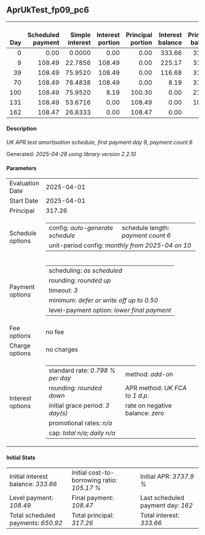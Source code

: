 <h2>AprUkTest_fp09_pc6</h2>
<table>
    <thead style="vertical-align: bottom;">
        <th style="text-align: right;">Day</th>
        <th style="text-align: right;">Scheduled payment</th>
        <th style="text-align: right;">Simple interest</th>
        <th style="text-align: right;">Interest portion</th>
        <th style="text-align: right;">Principal portion</th>
        <th style="text-align: right;">Interest balance</th>
        <th style="text-align: right;">Principal balance</th>
        <th style="text-align: right;">Total simple interest</th>
        <th style="text-align: right;">Total interest</th>
        <th style="text-align: right;">Total principal</th>
    </thead>
    <tr style="text-align: right;">
        <td class="ci00">0</td>
        <td class="ci01" style="white-space: nowrap;">0.00</td>
        <td class="ci02">0.0000</td>
        <td class="ci03">0.00</td>
        <td class="ci04">0.00</td>
        <td class="ci05">333.66</td>
        <td class="ci06">317.26</td>
        <td class="ci07">0.0000</td>
        <td class="ci08">0.00</td>
        <td class="ci09">0.00</td>
    </tr>
    <tr style="text-align: right;">
        <td class="ci00">9</td>
        <td class="ci01" style="white-space: nowrap;">108.49</td>
        <td class="ci02">22.7856</td>
        <td class="ci03">108.49</td>
        <td class="ci04">0.00</td>
        <td class="ci05">225.17</td>
        <td class="ci06">317.26</td>
        <td class="ci07">22.7856</td>
        <td class="ci08">108.49</td>
        <td class="ci09">0.00</td>
    </tr>
    <tr style="text-align: right;">
        <td class="ci00">39</td>
        <td class="ci01" style="white-space: nowrap;">108.49</td>
        <td class="ci02">75.9520</td>
        <td class="ci03">108.49</td>
        <td class="ci04">0.00</td>
        <td class="ci05">116.68</td>
        <td class="ci06">317.26</td>
        <td class="ci07">98.7377</td>
        <td class="ci08">216.98</td>
        <td class="ci09">0.00</td>
    </tr>
    <tr style="text-align: right;">
        <td class="ci00">70</td>
        <td class="ci01" style="white-space: nowrap;">108.49</td>
        <td class="ci02">78.4838</td>
        <td class="ci03">108.49</td>
        <td class="ci04">0.00</td>
        <td class="ci05">8.19</td>
        <td class="ci06">317.26</td>
        <td class="ci07">177.2214</td>
        <td class="ci08">325.47</td>
        <td class="ci09">0.00</td>
    </tr>
    <tr style="text-align: right;">
        <td class="ci00">100</td>
        <td class="ci01" style="white-space: nowrap;">108.49</td>
        <td class="ci02">75.9520</td>
        <td class="ci03">8.19</td>
        <td class="ci04">100.30</td>
        <td class="ci05">0.00</td>
        <td class="ci06">216.96</td>
        <td class="ci07">253.1735</td>
        <td class="ci08">333.66</td>
        <td class="ci09">100.30</td>
    </tr>
    <tr style="text-align: right;">
        <td class="ci00">131</td>
        <td class="ci01" style="white-space: nowrap;">108.49</td>
        <td class="ci02">53.6716</td>
        <td class="ci03">0.00</td>
        <td class="ci04">108.49</td>
        <td class="ci05">0.00</td>
        <td class="ci06">108.47</td>
        <td class="ci07">306.8450</td>
        <td class="ci08">333.66</td>
        <td class="ci09">208.79</td>
    </tr>
    <tr style="text-align: right;">
        <td class="ci00">162</td>
        <td class="ci01" style="white-space: nowrap;">108.47</td>
        <td class="ci02">26.8333</td>
        <td class="ci03">0.00</td>
        <td class="ci04">108.47</td>
        <td class="ci05">0.00</td>
        <td class="ci06">0.00</td>
        <td class="ci07">333.6784</td>
        <td class="ci08">333.66</td>
        <td class="ci09">317.26</td>
    </tr>
</table>
<h4>Description</h4>
<p><i>UK APR test amortisation schedule, first payment day 9, payment count 6</i></p>
<p>Generated: <i>2025-04-28 using library version 2.2.10</i></p>
<h4>Parameters</h4>
<table>
    <tr>
        <td>Evaluation Date</td>
        <td>2025-04-01</td>
    </tr>
    <tr>
        <td>Start Date</td>
        <td>2025-04-01</td>
    </tr>
    <tr>
        <td>Principal</td>
        <td>317.26</td>
    </tr>
    <tr>
        <td>Schedule options</td>
        <td>
            <table>
                <tr>
                    <td>config: <i>auto-generate schedule</i></td>
                    <td>schedule length: <i><i>payment count</i> 6</i></td>
                </tr>
                <tr>
                    <td colspan="2" style="white-space: nowrap;">unit-period config: <i>monthly from 2025-04 on 10</i></td>
                </tr>
            </table>
        </td>
    </tr>
    <tr>
        <td>Payment options</td>
        <td>
            <table>
                <tr>
                    <td>scheduling: <i>as scheduled</i></td>
                </tr>
                <tr>
                    <td>rounding: <i>rounded up</i></td>
                </tr>
                <tr>
                    <td>timeout: <i>3</i></td>
                </tr>
                <tr>
                    <td>minimum: <i>defer&nbsp;or&nbsp;write&nbsp;off&nbsp;up&nbsp;to&nbsp;0.50</i></td>
                </tr>
                <tr>
                    <td>level-payment option: <i>lower&nbsp;final&nbsp;payment</i></td>
                </tr>
            </table>
        </td>
    </tr>
    <tr>
        <td>Fee options</td>
        <td>no fee
        </td>
    </tr>
    <tr>
        <td>Charge options</td>
        <td>no charges
        </td>
    </tr>
    <tr>
        <td>Interest options</td>
        <td>
            <table>
                <tr>
                    <td>standard rate: <i>0.798 % per day</i></td>
                    <td>method: <i>add-on</i></td>
                </tr>
                <tr>
                    <td>rounding: <i>rounded down</i></td>
                    <td>APR method: <i>UK FCA to 1 d.p.</i></td>
                </tr>
                <tr>
                    <td>initial grace period: <i>3 day(s)</i></td>
                    <td>rate on negative balance: <i>zero</i></td>
                </tr>
                <tr>
                    <td colspan="2">promotional rates: <i><i>n/a</i></i></td>
                </tr>
                <tr>
                    <td colspan="2">cap: <i>total <i>n/a</i>; daily <i>n/a</i></td>
                </tr>
            </table>
        </td>
    </tr>
</table>
<h4>Initial Stats</h4>
<table>
    <tr>
        <td>Initial interest balance: <i>333.66</i></td>
        <td>Initial cost-to-borrowing ratio: <i>105.17 %</i></td>
        <td>Initial APR: <i>3737.9 %</i></td>
    </tr>
    <tr>
        <td>Level payment: <i>108.49</i></td>
        <td>Final payment: <i>108.47</i></td>
        <td>Last scheduled payment day: <i>162</i></td>
    </tr>
    <tr>
        <td>Total scheduled payments: <i>650.92</i></td>
        <td>Total principal: <i>317.26</i></td>
        <td>Total interest: <i>333.66</i></td>
    </tr>
</table>
